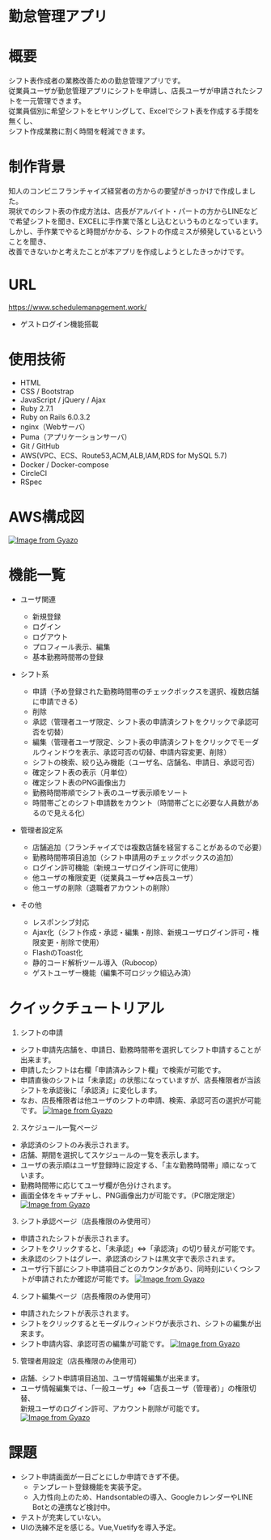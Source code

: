 # 勤怠管理アプリ

# 概要
シフト表作成者の業務改善ための勤怠管理アプリです。<br />
従業員ユーザが勤怠管理アプリにシフトを申請し、店長ユーザが申請されたシフトを一元管理できます。<br />
従業員個別に希望シフトをヒヤリングして、Excelでシフト表を作成する手間を無くし、<br />
シフト作成業務に割く時間を軽減できます。

# 制作背景
知人のコンビニフランチャイズ経営者の方からの要望がきっかけで作成しました。<br />
現状でのシフト表の作成方法は、店長がアルバイト・パートの方からLINEなどで希望シフトを聞き、EXCELに手作業で落とし込むというものとなっています。<br />
しかし、手作業でやると時間がかかる、シフトの作成ミスが頻発しているということを聞き、<br />
改善できないかと考えたことが本アプリを作成しようとしたきっかけです。

# URL
https://www.schedulemanagement.work/
- ゲストログイン機能搭載

# 使用技術
* HTML
* CSS / Bootstrap
* JavaScript / jQuery / Ajax
* Ruby 2.7.1
* Ruby on Rails 6.0.3.2
* nginx（Webサーバ）
* Puma（アプリケーションサーバ）
* Git / GitHub
* AWS(VPC、ECS、Route53,ACM,ALB,IAM,RDS for MySQL 5.7)
* Docker / Docker-compose
* CircleCI
* RSpec

# AWS構成図
[![Image from Gyazo](https://i.gyazo.com/ae56e78f19b82afd617e5c639142f50d.png)](https://gyazo.com/ae56e78f19b82afd617e5c639142f50d)

# 機能一覧
- ユーザ関連
  - 新規登録
  - ログイン
  - ログアウト
  - プロフィール表示、編集
  - 基本勤務時間帯の登録

- シフト系
  - 申請（予め登録された勤務時間帯のチェックボックスを選択、複数店舗に申請できる）
  - 削除
  - 承認（管理者ユーザ限定、シフト表の申請済シフトをクリックで承認可否を切替）
  - 編集（管理者ユーザ限定、シフト表の申請済シフトをクリックでモーダルウィンドウを表示、承認可否の切替、申請内容変更、削除）
  - シフトの検索、絞り込み機能（ユーザ名、店舗名、申請日、承認可否）
  - 確定シフト表の表示（月単位）
  - 確定シフト表のPNG画像出力
  - 勤務時間帯順でシフト表のユーザ表示順をソート
  - 時間帯ごとのシフト申請数をカウント（時間帯ごとに必要な人員数があるので見える化）

- 管理者設定系
  - 店舗追加（フランチャイズでは複数店舗を経営することがあるので必要）
  - 勤務時間帯項目追加（シフト申請用のチェックボックスの追加）
  - ログイン許可機能（新規ユーザログイン許可に使用）
  - 他ユーザの権限変更（従業員ユーザ⇔店長ユーザ）
  - 他ユーザの削除（退職者アカウントの削除）

- その他
  - レスポンシブ対応
  - Ajax化（シフト作成・承認・編集・削除、新規ユーザログイン許可・権限変更・削除で使用）
  - FlashのToast化
  - 静的コード解析ツール導入（Rubocop）
  - ゲストユーザー機能（編集不可ロジック組込み済）

# クイックチュートリアル
1. シフトの申請
  - シフト申請先店舗を、申請日、勤務時間帯を選択してシフト申請することが出来ます。
  - 申請したシフトは右欄「申請済みシフト欄」で検索が可能です。
  - 申請直後のシフトは「未承認」の状態になっていますが、店長権限者が当該シフトを承認後に「承認済」に変化します。
  - なお、店長権限者は他ユーザのシフトの申請、検索、承認可否の選択が可能です。
[![Image from Gyazo](https://i.gyazo.com/0c024973f7318c18cf11907229e3cdf4.png)](https://gyazo.com/0c024973f7318c18cf11907229e3cdf4)

2. スケジュール一覧ページ
  - 承認済のシフトのみ表示されます。
  - 店舗、期間を選択してスケジュールの一覧を表示します。
  - ユーザの表示順はユーザ登録時に設定する、「主な勤務時間帯」順になっています。
  - 勤務時間帯に応じてユーザ欄が色分けされます。
  - 画面全体をキャプチャし、PNG画像出力が可能です。（PC限定限定）
[![Image from Gyazo](https://i.gyazo.com/24b8a263c0c6fa56bb91976143c7e758.png)](https://gyazo.com/24b8a263c0c6fa56bb91976143c7e758)

3. シフト承認ページ（店長権限のみ使用可）
  - 申請されたシフトが表示されます。
  - シフトをクリックすると、「未承認」⇔「承認済」の切り替えが可能です。
  - 未承認のシフトはグレー、承認済のシフトは黒文字で表示されます。
  - ユーザ行下部にシフト申請項目ごとのカウンタがあり、同時刻にいくつシフトが申請されたか確認が可能です。
[![Image from Gyazo](https://i.gyazo.com/cd6207eb423285777201456cf10ca769.png)](https://gyazo.com/cd6207eb423285777201456cf10ca769)

4. シフト編集ページ（店長権限のみ使用可）
  - 申請されたシフトが表示されます。
  - シフトをクリックするとモーダルウィンドウが表示され、シフトの編集が出来ます。
  - シフト申請内容、承認可否の編集が可能です。
[![Image from Gyazo](https://i.gyazo.com/4203a4b0c58acf0ecc4cb4ee67b2e08e.png)](https://gyazo.com/4203a4b0c58acf0ecc4cb4ee67b2e08e)

5. 管理者用設定（店長権限のみ使用可）
  - 店舗、シフト申請項目追加、ユーザ情報編集が出来ます。
  - ユーザ情報編集では、「一般ユーザ」⇔「店長ユーザ（管理者）」の権限切替、<br>
    新規ユーザのログイン許可、アカウント削除が可能です。
[![Image from Gyazo](https://i.gyazo.com/2ebf82fffbdc6fa009b98ab09c12ba38.png)](https://gyazo.com/2ebf82fffbdc6fa009b98ab09c12ba38)

# 課題
- シフト申請画面が一日ごとにしか申請できず不便。
  - テンプレート登録機能を実装予定。
  - 入力性向上のため、Handsontableの導入、GoogleカレンダーやLINE Botとの連携など検討中。
- テストが充実していない。
- UIの洗練不足を感じる。Vue,Vuetifyを導入予定。
